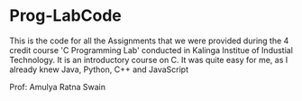 # Prog-LabCode

This is the code for all the Assignments that we were provided during the 4 credit course 'C Programming Lab' conducted in Kalinga Institue of Industial Technology. 
It is an introductory course on C. 
It was quite easy for me, as I already knew Java, Python, C++ and JavaScript


Prof: Amulya Ratna Swain

